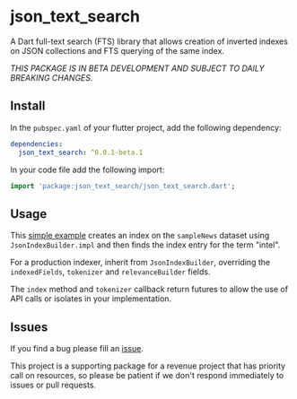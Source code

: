 <!-- 
BSD 3-Clause License
Copyright (c) 2022, GM Consult Pty Ltd
All rights reserved. 
-->

# json_text_search
A Dart full-text search (FTS) library that allows creation of inverted indexes on JSON collections and FTS querying of the same index.

*THIS PACKAGE IS IN BETA DEVELOPMENT AND SUBJECT TO DAILY BREAKING CHANGES.*

## Install

In the `pubspec.yaml` of your flutter project, add the following dependency:

```yaml
dependencies:
  json_text_search: ^0.0.1-beta.1
```

In your code file add the following import:

```dart
import 'package:json_text_search/json_text_search.dart';
```

## Usage

This [simple example](https://pub.dev/packages/json_text_search/example) creates an index on the `sampleNews` dataset using `JsonIndexBuilder.impl` and then finds the index entry for the term "intel".

For a production indexer, inherit from `JsonIndexBuilder`, overriding the  `indexedFields`, `tokenizer` and `relevanceBuilder` fields.

The `index` method and `tokenizer` callback return futures to allow the use of API calls or isolates in your implementation.


## Issues

If you find a bug please fill an [issue](https://github.com/GM-Consult-Pty-Ltd/text_analysis/issues).  

This project is a supporting package for a revenue project that has priority call on resources, so please be patient if we don't respond immediately to issues or pull requests.
